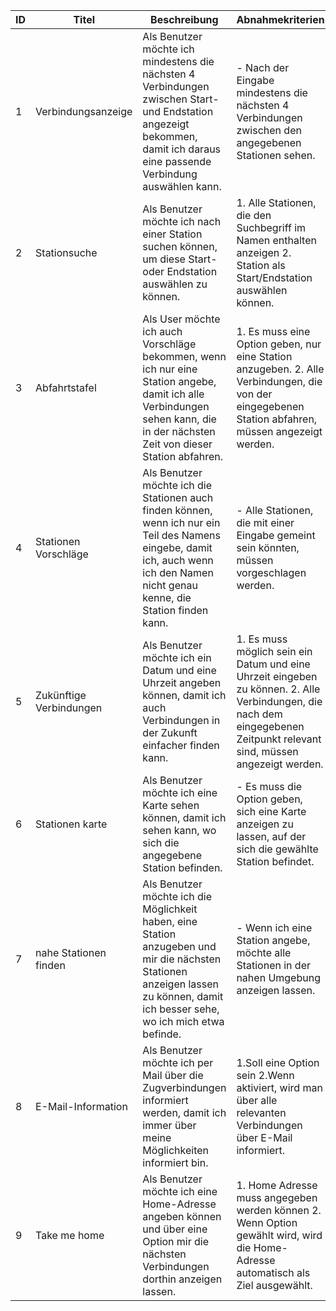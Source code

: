 | ID  | Titel               | Beschreibung     | Abnahmekriterien  | Priorität | Aktivitätsdiagramm |
| --- | ------------------- | ---------------- | ----------------- | --------- | ------------------ |
| 1   | Verbindungsanzeige  | Als Benutzer möchte ich mindestens die nächsten 4 Verbindungen zwischen Start- und Endstation angezeigt bekommen, damit ich daraus eine      passende Verbindung auswählen kann. | - Nach der Eingabe mindestens die nächsten 4 Verbindungen zwischen den angegebenen Stationen sehen. | 1 | ![image](https://user-images.githubusercontent.com/89189853/162211163-9dd84931-a0e2-4905-8a25-5cc2471a4934.png)
| 2   | Stationsuche | Als Benutzer möchte ich nach einer Station suchen können, um diese Start- oder Endstation auswählen zu können. | 1. Alle Stationen, die den Suchbegriff im Namen enthalten anzeigen 2. Station als Start/Endstation auswählen können. | 1 |
| 3   | Abfahrtstafel | Als User möchte ich auch Vorschläge bekommen, wenn ich nur eine Station angebe, damit ich alle Verbindungen sehen kann, die in der nächsten Zeit von dieser Station abfahren. | 1. Es muss eine Option geben, nur eine Station anzugeben. 2. Alle Verbindungen, die von der eingegebenen Station abfahren, müssen angezeigt werden. | 1 |
| 4   | Stationen Vorschläge | Als Benutzer möchte ich die Stationen auch finden können, wenn ich nur ein Teil des Namens eingebe, damit ich, auch wenn ich den Namen nicht genau kenne, die Station finden kann. | - Alle Stationen, die mit einer Eingabe gemeint sein könnten, müssen vorgeschlagen werden. | 2 ||                  |                   |           |
| 5   | Zukünftige Verbindungen | Als Benutzer möchte ich ein Datum und eine Uhrzeit angeben können, damit ich auch Verbindungen in der Zukunft einfacher finden kann. | 1. Es muss möglich sein ein Datum und eine Uhrzeit eingeben zu können. 2. Alle Verbindungen, die nach dem eingegebenen Zeitpunkt relevant sind, müssen angezeigt werden. | 2 |
| 6   | Stationen karte | Als Benutzer möchte ich eine Karte sehen können, damit ich sehen kann, wo sich die angegebene Station befinden. | - Es muss die Option geben, sich eine Karte anzeigen zu lassen, auf der sich die gewählte Station befindet. | 3 |
| 7   | nahe Stationen finden | Als Benutzer möchte ich die Möglichkeit haben, eine Station anzugeben und mir die nächsten Stationen anzeigen lassen zu können, damit ich besser sehe, wo ich mich etwa befinde. | - Wenn ich eine Station angebe, möchte alle Stationen in der nahen Umgebung anzeigen lassen. | 3 |
| 8   | E-Mail-Information | Als Benutzer möchte ich per Mail über die Zugverbindungen informiert werden, damit ich immer über meine Möglichkeiten informiert bin. | 1.Soll eine Option sein 2.Wenn aktiviert, wird man über alle relevanten Verbindungen über E-Mail informiert. | 3 |
| 9 | Take me home | Als Benutzer möchte ich eine Home-Adresse angeben können und über eine Option mir die nächsten Verbindungen dorthin anzeigen lassen. | 1. Home Adresse muss angegeben werden können 2. Wenn Option gewählt wird, wird die Home-Adresse automatisch als Ziel ausgewählt. | eigene Idee |
